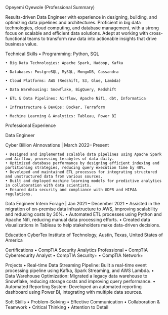 Opeyemi Oyewole (Professional Summary)

Results-driven Data Engineer with experience in designing, building, and optimizing data pipelines and architectures. Proficient in big data technologies, cloud computing, and database management, with a strong focus on scalable and efficient data solutions. Adept at working with cross-functional teams to transform raw data into actionable insights that drive business value.

Technical Skills
    • Programming: Python, SQL
    
    • Big Data Technologies: Apache Spark, Hadoop, Kafka
    
    • Databases: PostgreSQL, MySQL, MongoDB, Cassandra
    
    • Cloud Platforms: AWS (Redshift, S3, Glue, Lambda)
    
    • Data Warehousing: Snowflake, BigQuery, Redshift
    
    • ETL & Data Pipelines: Airflow, Apache Nifi, dbt, Informatica
    
    • Infrastructure & DevOps: Docker, Terraform
    
    • Machine Learning & Analytics: Tableau, Power BI
    


Professional Experience

Data Engineer

Cyber Billion AInnovations | March 2022– Present

    • Designed and implemented scalable data pipelines using Apache Spark and Airflow, processing terabytes of data daily.
    • Optimized database performance by designing efficient indexing and partitioning strategies, reducing query execution time by 40%.
    • Developed and maintained ETL processes for integrating structured and unstructured data from various sources.
    • Built and deployed machine learning models for predictive analytics in collaboration with data scientists.
    • Ensured data security and compliance with GDPR and HIPAA regulations.


Data Engineer Intern
Forage | Jan 2021 – December 2021
    • Assisted in the migration of on-premise data infrastructure to AWS, improving scalability and reducing costs by 30%.
    • Automated ETL processes using Python and Apache Nifi, reducing manual data processing efforts.
    • Created data visualizations in Tableau to help stakeholders make data-driven decisions.


Education
CyberTex Institute of Technology, Austin, Texas, United States of America

Certifications
    • CompTIA Security Analytics Professional 
    • CompTIA Cybersecurity Analyst 
    • CompTIA Security+
    • CompTIA Network+

Projects
    • Real-time Data Streaming Pipeline: Built a real-time event processing pipeline using Kafka, Spark Streaming, and AWS Lambda.
    • Data Warehouse Optimization: Migrated a legacy data warehouse to Snowflake, reducing storage costs and improving query performance.
    • Automated Reporting System: Developed an automated reporting dashboard using Power BI, integrating with multiple data sources.

Soft Skills
    • Problem-Solving
    • Effective Communication
    • Collaboration & Teamwork
    • Critical Thinking
    • Attention to Detail
